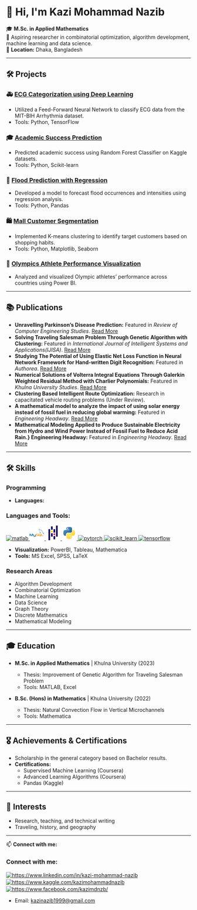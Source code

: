 # 👋 Hi, I'm Kazi Mohammad Nazib

🎓 **M.Sc. in Applied Mathematics**  
🔭 Aspiring researcher in combinatorial optimization, algorithm development, machine learning and data science.  
📍 **Location:** Dhaka, Bangladesh

---

## 🛠️ Projects

### 🚑 [ECG Categorization using Deep Learning](https://github.com/KaziMohammadNazib/ECG_Categorization_MIT_BIH_Arrhythmia_employing_FFNN)
- Utilized a Feed-Forward Neural Network to classify ECG data from the MIT-BIH Arrhythmia dataset.
- Tools: Python, TensorFlow

### 🎓 [Academic Success Prediction](https://github.com/KaziMohammadNazib/Classification_with_academic_success)
- Predicted academic success using Random Forest Classifier on Kaggle datasets.
- Tools: Python, Scikit-learn

### 🌊 [Flood Prediction with Regression](https://www.kaggle.com/code/kazimohammadnazib/flood-predict)
- Developed a model to forecast flood occurrences and intensities using regression analysis.
- Tools: Python, Pandas

### 🛍️ [Mall Customer Segmentation](https://github.com/KaziMohammadNazib/Mall-customer-segmentation)
- Implemented K-means clustering to identify target customers based on shopping habits.
- Tools: Python, Matplotlib, Seaborn

### 🏅 [Olympics Athlete Performance Visualization](https://github.com/KaziMohammadNazib/Performance-of-Athletes-from-Different-Countries-in-Olympics)
- Analyzed and visualized Olympic athletes’ performance across countries using Power BI.

---

## 📚 Publications

- **Unravelling Parkinson’s Disease Prediction:** Featured in *Review of Computer Engineering Studies*. [Read More](https://doi.org/10.18280/rces.100201)
- **Solving Traveling Salesman Problem Through Genetic Algorithm with Clustering:** Featured in *International Journal of Intelligent Systems and Applications(IJISA)*. [Read More](https://doi.org/10.18280/rces.100201)
- **Studying The Potential of Using Elastic Net Loss Function in Neural Network Framework for Hand-written Digit Recognition:** Featured in *Authorea*. [Read More]([https://doi.org/10.18280/rces.100201)
- **Numerical Solutions of Volterra Integral Equations Through Galerkin Weighted Residual Method with Charlier Polynomials:** Featured in *Khulna University Studies*. [Read More](https://doi.org/10.18280/rces.100201)
- **Clustering Based Intelligent Route Optimization:** Research in capacitated vehicle routing problems (Under Review).
- **A mathematical model to analyze the impact of using solar energy instead of fossil fuel in reducing global warming:** Featured in *Engineering Headway*. [Read More](https://doi.org/10.4028/p-hxyi9n)
- **Mathematical Modeling Applied to Produce Sustainable Electricity from Hydro and Wind Power Instead of Fossil Fuel to Reduce Acid Rain.} Engineering Headway:** Featured in *Engineering Headway*. [Read More](https://doi.org/10.4028/p-c3xwux)

---

## 🛠️ Skills

### Programming
- **Languages:** 
<h3 align="left">Languages and Tools:</h3>
<p align="left">  <a href="https://www.mathworks.com/" target="_blank" rel="noreferrer"> <img src="https://upload.wikimedia.org/wikipedia/commons/2/21/Matlab_Logo.png" alt="matlab" width="40" height="40"/> </a> <a href="https://www.mysql.com/" target="_blank" rel="noreferrer"> <img src="https://raw.githubusercontent.com/devicons/devicon/master/icons/mysql/mysql-original-wordmark.svg" alt="mysql" width="40" height="40"/> </a> <a href="https://pandas.pydata.org/" target="_blank" rel="noreferrer"> <img src="https://raw.githubusercontent.com/devicons/devicon/2ae2a900d2f041da66e950e4d48052658d850630/icons/pandas/pandas-original.svg" alt="pandas" width="40" height="40"/> </a> <a href="https://www.python.org" target="_blank" rel="noreferrer"> <img src="https://raw.githubusercontent.com/devicons/devicon/master/icons/python/python-original.svg" alt="python" width="40" height="40"/> </a> <a href="https://pytorch.org/" target="_blank" rel="noreferrer"> <img src="https://www.vectorlogo.zone/logos/pytorch/pytorch-icon.svg" alt="pytorch" width="40" height="40"/> </a> <a href="https://scikit-learn.org/" target="_blank" rel="noreferrer"> <img src="https://upload.wikimedia.org/wikipedia/commons/0/05/Scikit_learn_logo_small.svg" alt="scikit_learn" width="40" height="40"/> </a> <a href="https://www.tensorflow.org" target="_blank" rel="noreferrer"> <img src="https://www.vectorlogo.zone/logos/tensorflow/tensorflow-icon.svg" alt="tensorflow" width="40" height="40"/> </a> </p>

- **Visualization:** PowerBI, Tableau, Mathematica  
- **Tools:** MS Excel, SPSS, LaTeX  

### Research Areas
- Algorithm Development 
- Combinatorial Optimization  
- Machine Learning
- Data Science
- Graph Theory
- Discrete Mathematics 
- Mathematical Modeling  

---

## 🎓 Education

- **M.Sc. in Applied Mathematics** | Khulna University (2023)  
  - Thesis: Improvement of Genetic Algorithm for Traveling Salesman Problem  
  - Tools: MATLAB, Excel

- **B.Sc. (Hons) in Mathematics** | Khulna University (2022)  
  - Thesis: Natural Convection Flow in Vertical Microchannels  
  - Tools: Mathematica

---

## 🎖️ Achievements & Certifications

- Scholarship in the general category based on Bachelor results.  
- **Certifications:**  
  - Supervised Machine Learning (Coursera)  
  - Advanced Learning Algorithms (Coursera)  
  - Pandas (Kaggle)  

---

## 🌱 Interests

- Research, teaching, and technical writing  
- Traveling, history, and geography  

---

📫 **Connect with me:**  
<h3 align="left">Connect with me:</h3>
<p align="left">
<a href="https://linkedin.com/in/https://www.linkedin.com/in/kazi-mohammad-nazib" target="blank"><img align="center" src="https://raw.githubusercontent.com/rahuldkjain/github-profile-readme-generator/master/src/images/icons/Social/linked-in-alt.svg" alt="https://www.linkedin.com/in/kazi-mohammad-nazib" height="30" width="40" /></a>
<a href="https://kaggle.com/https://www.kaggle.com/kazimohammadnazib" target="blank"><img align="center" src="https://raw.githubusercontent.com/rahuldkjain/github-profile-readme-generator/master/src/images/icons/Social/kaggle.svg" alt="https://www.kaggle.com/kazimohammadnazib" height="30" width="40" /></a>
<a href="https://fb.com/https://www.facebook.com/kazimdnzb/" target="blank"><img align="center" src="https://raw.githubusercontent.com/rahuldkjain/github-profile-readme-generator/master/src/images/icons/Social/facebook.svg" alt="https://www.facebook.com/kazimdnzb/" height="30" width="40" /></a>
</p>

- Email: [kazinazib1999@gmail.com](mailto:kazinazib1999@gmail.com)
